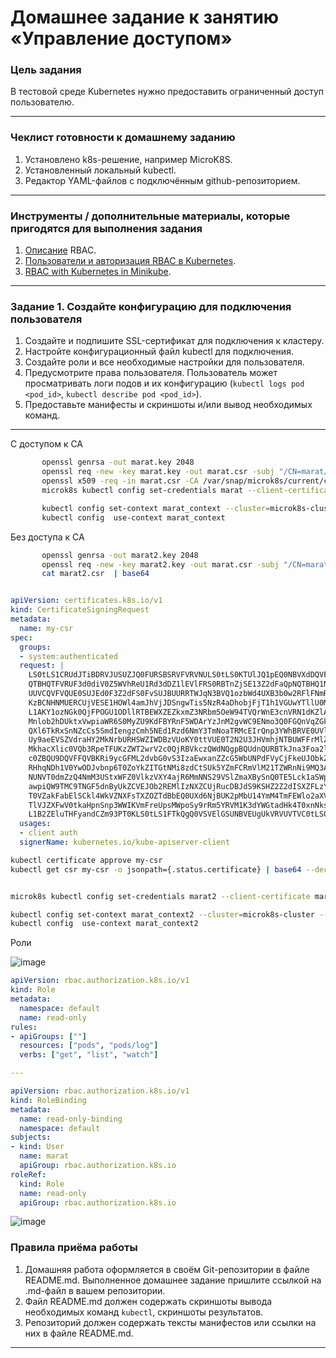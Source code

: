 # Домашнее задание к занятию «Управление доступом»

### Цель задания

В тестовой среде Kubernetes нужно предоставить ограниченный доступ пользователю.

------

### Чеклист готовности к домашнему заданию

1. Установлено k8s-решение, например MicroK8S.
2. Установленный локальный kubectl.
3. Редактор YAML-файлов с подключённым github-репозиторием.

------

### Инструменты / дополнительные материалы, которые пригодятся для выполнения задания

1. [Описание](https://kubernetes.io/docs/reference/access-authn-authz/rbac/) RBAC.
2. [Пользователи и авторизация RBAC в Kubernetes](https://habr.com/ru/company/flant/blog/470503/).
3. [RBAC with Kubernetes in Minikube](https://medium.com/@HoussemDellai/rbac-with-kubernetes-in-minikube-4deed658ea7b).

------

### Задание 1. Создайте конфигурацию для подключения пользователя

1. Создайте и подпишите SSL-сертификат для подключения к кластеру.
2. Настройте конфигурационный файл kubectl для подключения.
3. Создайте роли и все необходимые настройки для пользователя.
4. Предусмотрите права пользователя. Пользователь может просматривать логи подов и их конфигурацию (`kubectl logs pod <pod_id>`, `kubectl describe pod <pod_id>`).
5. Предоставьте манифесты и скриншоты и/или вывод необходимых команд.

------

С доступом к CA

```bash
       openssl genrsa -out marat.key 2048
       openssl req -new -key marat.key -out marat.csr -subj "/CN=marat/O=ops"
       openssl x509 -req -in marat.csr -CA /var/snap/microk8s/current/certs/ca.crt -CAkey /var/snap/microk8s/current/certs/ca.key -CAcreateserial -out marat.crt -days  20
       microk8s kubectl config set-credentials marat --client-certificate marat.crt --client-key marat.key --embed-certs=true

       kubectl config set-context marat_context --cluster=microk8s-cluster --user=marat
       kubectl config  use-context marat_context
```

Без доступа к CA

```bash
       openssl genrsa -out marat2.key 2048
       openssl req -new -key marat2.key -out marat.csr -subj "/CN=marat2/O=ops"
       cat marat2.csr  | base64
```


```yaml

apiVersion: certificates.k8s.io/v1
kind: CertificateSigningRequest
metadata:
  name: my-csr
spec:
  groups:
  - system:authenticated
  request: | 
    LS0tLS1CRUdJTiBDRVJUSUZJQ0FURSBSRVFVRVNULS0tLS0KTUlJQ1pEQ0NBVXdDQVFBd0h6RVBN
    QTBHQTFVRUF3d0diV0Z5WVhReU1Rd3dDZ1lEVlFRS0RBTnZjSE13Z2dFaQpNQTBHQ1NxR1NJYjNE
    UUVCQVFVQUE0SUJEd0F3Z2dFS0FvSUJBUURRTWJqN3BVQ1ozbWd4UXB3b0w2RFlFNmRHCjlvWXQz
    KzBCNHNMUERCUjVESE1HOWl4amJhVjJDSngwTis5NzR4aDhobjFjT1h1VGUwYTllU0MycmI5UkRj
    L1AKY1ozNGk0QjFPOGU1ODllRTBEWXZEZkxmZ3NRbm5OeW94TVQrWnE3cnVRN1dKZlA1YzhXOS9k
    Mnlob2hDUktxVwpiaWR6S0MyZU9KdFBYRnF5WDArYzJnM2gvWC9ENmo3Q0FGQnVqZGkrNlI0MzFm
    QXl6TkRxSnNZcCs5SmdIengzCmh5NEd1Rzd6NmY3TmNoaTRMcEIrQnp3YWhBRVE0UVl4eUp1ekJG
    Uy9aeEVSZVdraHY2MkNrbURHSWZIWDBzVUoKY0ttVUE0T2N2U3JHVmhjNTBUWFFrMlZDemtPZ2Ex
    MkhacXlic0VQb3RpeTFUKzZWT2wrV2c0QjRBVkczQWdNQgpBQUdnQURBTkJna3Foa2lHOXcwQkFR
    c0ZBQU9DQVFFQVBKRi9ycGFML2dvbG0vS3IzaEwxanZZcG5WbUNPdFVyCjFkeUJObkZ2cmcwcVFx
    RHhqNDh1V0YwODJvbnp6T0ZoYkZITGtNMi8zdCtSUk5YZmFCRmVlM21TZWRnNi9MQ3AKMDVsTFNQ
    NUNVT0dmZzQ4NmM3UStxWFZ0VlkzVXY4ajR6MmNNS29VSlZmaXBySnQ0TE5Lck1aSWpjZDFjaXpL
    awpiQW9TMC9TNGF5dnByUkZCVEJOb2REMlIzNXZCUjRucDBJdS9KSHZ2Z2dISXZFLzYxdmtCR0V1
    T0VZakFabElSCkl4WkVZNXFsTXZOZTdBbEQ0UXd6NjBUK2pMbU14YmM4TmFEWlo2aXVOK0N5SjQy
    TlVJZXFwV0tkaHpnSnp3WWIKVmFreUpsMWpoSy9rRm5YRVM1K3dYWGtadHk4T0xnNks5OFZUVE9h
    L1B2ZEluTHFyandCZm93PT0KLS0tLS1FTkQgQ0VSVElGSUNBVEUgUkVRVUVTVC0tLS0tCg==
  usages:
  - client auth
  signerName: kubernetes.io/kube-apiserver-client

```

```bash
kubectl certificate approve my-csr
kubectl get csr my-csr -o jsonpath={.status.certificate} | base64 --decode > marat2.crt


microk8s kubectl config set-credentials marat2 --client-certificate marat2.crt --client-key marat2.key --embed-certs=true

kubectl config set-context marat_context2 --cluster=microk8s-cluster --user=marat2
kubectl config  use-context marat_context2
```

Роли

![image](https://github.com/MaratAlaev/kube/assets/46092593/1fbf72fa-71b9-4d25-b2f6-09f57639e062)

```yaml
apiVersion: rbac.authorization.k8s.io/v1
kind: Role
metadata:
  namespace: default
  name: read-only
rules:
- apiGroups: [""]
  resources: ["pods", "pods/log"]
  verbs: ["get", "list", "watch"]

---

apiVersion: rbac.authorization.k8s.io/v1
kind: RoleBinding
metadata:
  name: read-only-binding
  namespace: default
subjects:
- kind: User
  name: marat
  apiGroup: rbac.authorization.k8s.io
roleRef:
  kind: Role
  name: read-only
  apiGroup: rbac.authorization.k8s.io
```

![image](https://github.com/MaratAlaev/kube/assets/46092593/89f2716a-d062-4ca1-86c4-e65b52130fac)


### Правила приёма работы

1. Домашняя работа оформляется в своём Git-репозитории в файле README.md. Выполненное домашнее задание пришлите ссылкой на .md-файл в вашем репозитории.
2. Файл README.md должен содержать скриншоты вывода необходимых команд `kubectl`, скриншоты результатов.
3. Репозиторий должен содержать тексты манифестов или ссылки на них в файле README.md.

------
